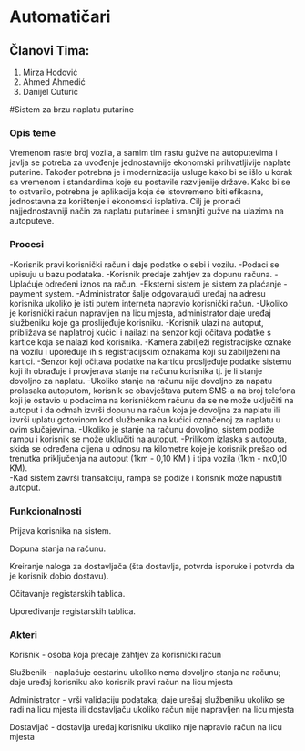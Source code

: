 # Automatičari
## Članovi Tima:

1. Mirza Hodović
2. Ahmed Ahmedić
3. Danijel Cuturić

#Sistem za brzu naplatu putarine

### Opis teme
Vremenom raste broj vozila, a samim tim rastu gužve na autoputevima i javlja se potreba za uvođenje jednostavnije ekonomski prihvatljivije naplate putarine. Također potrebna je i modernizacija usluge kako bi se išlo u korak sa vremenom i standardima koje su postavile razvijenije države. Kako bi se to ostvarilo, potrebna je aplikacija koja će istovremeno biti efikasna, jednostavna za korištenje i ekonomski isplativa. Cilj je pronaći najjednostavniji način za naplatu putarinee i smanjiti gužve na ulazima na autoputeve.


### Procesi

-Korisnik pravi korisnički račun i daje podatke o sebi i vozilu.
-Podaci se upisuju u bazu podataka.
-Korisnik predaje zahtjev za dopunu računa.
-Uplaćuje određeni iznos na račun.
-Eksterni sistem je sistem za plaćanje - payment system.
-Administrator šalje odgovarajući uređaj na adresu korisnika ukoliko je isti putem interneta napravio korisnički račun. 
-Ukoliko je korisnički račun napravljen na licu mjesta, administrator daje uređaj službeniku koje ga proslijeđuje korisniku.
-Korisnik ulazi na autoput, približava se naplatnoj kućici i nailazi na senzor koji očitava podatke s kartice koja se nalazi kod korisnika.
-Kamera zabilježi registracijske oznake na vozilu i upoređuje ih s registracijskim oznakama koji su zabilježeni na kartici.
-Senzor koji očitava podatke na karticu prosljeđuje podatke sistemu koji ih obrađuje i provjerava stanje na računu korisnika tj. je li stanje dovoljno za naplatu.
-Ukoliko stanje na računu nije dovoljno za napatu prolasaka autoputom, korisnik se obavještava putem SMS-a na broj telefona koji je ostavio u podacima na korisnićkom računu da se ne može uključiti na autoput i da odmah izvrši dopunu na račun koja je dovoljna za naplatu ili izvrši uplatu gotovinom kod službenika na kućici označenoj za naplatu u ovim slučajevima.
-Ukoliko je stanje na računu dovoljno, sistem podiže rampu i korisnik se može uključiti na autoput.
-Prilikom izlaska s autoputa, skida se određena cijena u odnosu na kilometre koje je korisnik prešao od trenutka priključenja na autoput (1km - 0,10 KM ) i tipa vozila (1km - nx0,10 KM).  
-Kad sistem završi transakciju, rampa se podiže i korisnik može napustiti autoput.  
 
 
### Funkcionalnosti

Prijava korisnika na sistem.

Dopuna stanja na računu.

Kreiranje naloga za dostavljača (šta dostavlja, potvrda isporuke i potvrda da je korisnik dobio dostavu).

Očitavanje registarskih tablica.

Upoređivanje registarskih tablica.



### Akteri


Korisnik - osoba koja predaje zahtjev za korisnički račun

Službenik - naplaćuje cestarinu ukoliko nema dovoljno stanja na računu; daje uređaj korisniku ako korisnik pravi račun na licu mjesta

Administrator - vrši validaciju podataka; daje urešaj službeniku ukoliko se radi na licu mjesta ili dostavljaču ukoliko račun nije napravljen na licu mjesta

Dostavljač - dostavlja uređaj korisniku ukoliko nije napravio račun na licu mjesta
